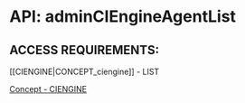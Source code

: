 # API: adminCIEngineAgentList


## ACCESS REQUIREMENTS: ##
[[CIENGINE|CONCEPT_ciengine]] - LIST


[Concept - CIENGINE](concept_CIENGINE)
